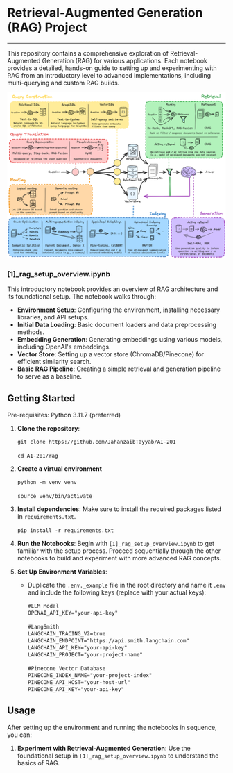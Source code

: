 # Retrieval-Augmented Generation (RAG) Project

---

This repository contains a comprehensive exploration of Retrieval-Augmented Generation (RAG) for various applications.
Each notebook provides a detailed, hands-on guide to setting up and experimenting with RAG from an introductory level to advanced implementations, including multi-querying and custom RAG builds.

![rag_detail_v2](assets/img/rag-architecture.png)

### [1]\_rag_setup_overview.ipynb

This introductory notebook provides an overview of RAG architecture and its foundational setup.
The notebook walks through:

- **Environment Setup**: Configuring the environment, installing necessary libraries, and API setups.
- **Initial Data Loading**: Basic document loaders and data preprocessing methods.
- **Embedding Generation**: Generating embeddings using various models, including OpenAI's embeddings.
- **Vector Store**: Setting up a vector store (ChromaDB/Pinecone) for efficient similarity search.
- **Basic RAG Pipeline**: Creating a simple retrieval and generation pipeline to serve as a baseline.

## Getting Started

Pre-requisites: Python 3.11.7 (preferred)

1.  **Clone the repository**:

    ```{bash}
    git clone https://github.com/JahanzaibTayyab/AI-201

    cd A1-201/rag
    ```

2.  **Create a virtual environment**

    ```{bash}
    python -m venv venv

    source venv/bin/activate
    ```

3.  **Install dependencies**: Make sure to install the required packages listed in `requirements.txt`.

    `pip install -r requirements.txt`

4.  **Run the Notebooks**:
    Begin with `[1]_rag_setup_overview.ipynb` to get familiar with the setup process. Proceed sequentially through the other notebooks to build and experiment with more advanced RAG concepts.

5.  **Set Up Environment Variables**:

    - Duplicate the `.env._example` file in the root directory and name it `.env` and include the following keys (replace with your actual keys):

      ```
      #LLM Modal
      OPENAI_API_KEY="your-api-key"

      #LangSmith
      LANGCHAIN_TRACING_V2=true
      LANGCHAIN_ENDPOINT="https://api.smith.langchain.com"
      LANGCHAIN_API_KEY="your-api-key"
      LANGCHAIN_PROJECT="your-project-name"

      #Pinecone Vector Database
      PINECONE_INDEX_NAME="your-project-index"
      PINECONE_API_HOST="your-host-url"
      PINECONE_API_KEY="your-api-key"
      ```

## Usage

After setting up the environment and running the notebooks in sequence, you can:

1.  **Experiment with Retrieval-Augmented Generation**:
    Use the foundational setup in `[1]_rag_setup_overview.ipynb` to understand the basics of RAG.
